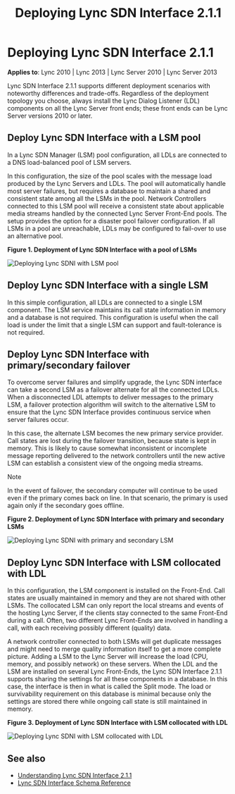 ﻿---
title: Deploying Lync SDN Interface 2.1.1
TOCTitle: Deploying Lync SDN Interface 2.1.1
ms:assetid: 28293ebc-d1f4-4715-b7cd-276055e48015
ms:mtpsurl: https://msdn.microsoft.com/library/Dn785194(v=office.15)
ms:contentKeyID: 62952678
ms.date: 02/16/2015
mtps_version: v=office.15
---

# Deploying Lync SDN Interface 2.1.1

**Applies to**: Lync 2010 | Lync 2013 | Lync Server 2010 | Lync Server 2013

Lync SDN Interface 2.1.1 supports different deployment scenarios with noteworthy differences and trade-offs. Regardless of the deployment topology you choose, always install the Lync Dialog Listener (LDL) components on all the Lync Server front ends; these front ends can be Lync Server versions 2010 or later.

## Deploy Lync SDN Interface with a LSM pool

In a Lync SDN Manager (LSM) pool configuration, all LDLs are connected to a DNS load-balanced pool of LSM servers.

In this configuration, the size of the pool scales with the message load produced by the Lync Servers and LDLs. The pool will automatically handle most server failures, but requires a database to maintain a shared and consistent state among all the LSMs in the pool. Network Controllers connected to this LSM pool will receive a consistent state about applicable media streams handled by the connected Lync Server Front-End pools. The setup provides the option for a disaster pool failover configuration. If all LSMs in a pool are unreachable, LDLs may be configured to fail-over to use an alternative pool.

**Figure 1. Deployment of Lync SDN Interface with a pool of LSMs**
 
![Deploying Lync SDNI with LSM pool](images/Dn785194.Lync_sdn_interface_deploy_with_LSM_pool(Office.15).png "Deploying Lync SDNI with LSM pool")

## Deploy Lync SDN Interface with a single LSM

In this simple configuration, all LDLs are connected to a single LSM component. The LSM service maintains its call state information in memory and a database is not required. This configuration is useful when the call load is under the limit that a single LSM can support and fault-tolerance is not required.

## Deploy Lync SDN Interface with primary/secondary failover

To overcome server failures and simplify upgrade, the Lync SDN interface can take a second LSM as a failover alternate for all the connected LDLs. When a disconnected LDL attempts to deliver messages to the primary LSM, a failover protection algorithm will switch to the alternative LSM to ensure that the Lync SDN Interface provides continuous service when server failures occur. 

In this case, the alternate LSM becomes the new primary service provider. Call states are lost during the failover transition, because state is kept in memory. This is likely to cause somewhat inconsistent or incomplete message reporting delivered to the network controllers until the new active LSM can establish a consistent view of the ongoing media streams.

> [!NOTE]
> In the event of failover, the secondary computer will continue to be used even if the primary comes back on line. In that scenario, the primary is used again only if the secondary goes offline.

**Figure 2. Deployment of Lync SDN Interface with primary and secondary LSMs**

![Deploying Lync SDNI with primary and secondary LSM](images/Dn785194.Lync_sdn_interface_deploy_with_primary_secondary_LSMs(Office.15).png "Deploying Lync SDNI with primary and secondary LSM")

## Deploy Lync SDN Interface with LSM collocated with LDL

In this configuration, the LSM component is installed on the Front-End. Call states are usually maintained in memory and they are not shared with other LSMs. The collocated LSM can only report the local streams and events of the hosting Lync Server, if the clients stay connected to the same Front-End during a call. Often, two different Lync Front-Ends are involved in handling a call, with each receiving possibly different (quality) data. 

A network controller connected to both LSMs will get duplicate messages and might need to merge quality information itself to get a more complete picture. Adding a LSM to the Lync Server will increase the load (CPU, memory, and possibly network) on these servers. When the LDL and the LSM are installed on several Lync Front-Ends, the Lync SDN Interface 2.1.1 supports sharing the settings for all these components in a database. In this case, the interface is then in what is called the Split mode. The load or survivability requirement on this database is minimal because only the settings are stored there while ongoing call state is still maintained in memory.

**Figure 3. Deployment of Lync SDN Interface with LSM collocated with LDL**

![Deploying Lync SDNI with LSM collocated with LDL](images/Dn785194.Lync_sdn_interface_deploy_with_lsm_colloated_with_ldl(Office.15).png "Deploying Lync SDNI with LSM collocated with LDL")

## See also

- [Understanding Lync SDN Interface 2.1.1](understanding-lync-sdn-interface-2-1-1.md)
- [Lync SDN Interface Schema Reference](lync-sdn-interface-schema-reference.md)


